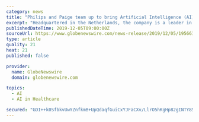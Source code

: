 ```yaml
---
category: news
title: "Philips and Paige team up to bring Artificial Intelligence (AI) to clinical pathology diagnostics"
excerpt: "Headquartered in the Netherlands, the company is a leader in diagnostic imaging, image-guided therapy, patient monitoring, and health informatics, as well as in consumer health and home care. Philips generated 2018 sales of EUR 18.1 billion and employs ..."
publishedDateTime: 2019-12-05T09:00:00Z
sourceUrl: https://www.globenewswire.com/news-release/2019/12/05/1956610/0/en/Philips-and-Paige-team-up-to-bring-Artificial-Intelligence-AI-to-clinical-pathology-diagnostics.html
type: article
quality: 21
heat: 21
published: false

provider:
  name: GlobeNewswire
  domain: globenewswire.com

topics:
  - AI
  - AI in Healthcare

secured: "GDI++k0SfbkvUwYZnfkmB+UpQdaqfGuiCxYJFaCXv/LlrO5hKgHp82gINTY856BIx7O79+NUbL2Mtd88IyZEcehjYFYkaH4oz85c5Ili8vNLOXSTF96Y4338KaFYtHSfPBemt58ZnkNB1esBPUjwIYPyh44iYRf6AjtYUpR7vlvvn72LawbCoq/I2EciM6lHTmhQ4FA5qsn89TqolU2vGxZAIMzEd0HXbj4pur5ZGC8BbbdAGAIroIEMIJGTAvlRBVPanIxdWeg3YaT8ZGBx9A==;EVWynSo2vc/MJuXzF8zSEw=="
---
```


